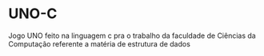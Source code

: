 <h1>UNO-C</h1>
<p>Jogo UNO feito na linguagem c pra o trabalho da faculdade de Ciências da Computação referente a matéria de estrutura de dados</p>
